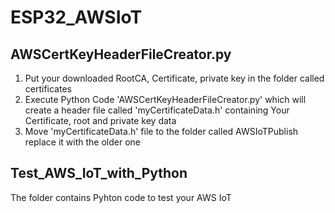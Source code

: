 # ESP32_AWSIoT
## AWSCertKeyHeaderFileCreator.py
1. Put your downloaded RootCA, Certificate, private key in the folder called certificates
2. Execute Python Code 'AWSCertKeyHeaderFileCreator.py' which will create a header file called 'myCertificateData.h' containing Your Certificate, root and private key data
3. Move 'myCertificateData.h' file to the folder called AWSIoTPublish replace it with the older one

## Test_AWS_IoT_with_Python
The folder contains Pyhton code to test your AWS IoT
